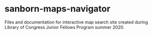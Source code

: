 # sanborn-maps-navigator
Files and documentation for interactive map search site created during Library of Congress Junior Fellows Program summer 2020.
